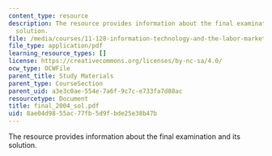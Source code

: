 ```yaml
---
content_type: resource
description: The resource provides information about the final examination and its
  solution.
file: /media/courses/11-128-information-technology-and-the-labor-market-spring-2005/8ae04d9855ac77fb5d9fbde25e38b47b_final_2004_sol.pdf
file_type: application/pdf
learning_resource_types: []
license: https://creativecommons.org/licenses/by-nc-sa/4.0/
ocw_type: OCWFile
parent_title: Study Materials
parent_type: CourseSection
parent_uid: a3e3c0ae-554e-7a6f-9c7c-e733fa7d88ac
resourcetype: Document
title: final_2004_sol.pdf
uid: 8ae04d98-55ac-77fb-5d9f-bde25e38b47b
---
```

The resource provides information about the final examination and its solution.